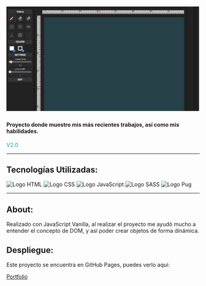 <h1 style="text-align: center;> Portfolio Web :bookmark_tabs: </h1>
<div style="text-align: center"> 
    <img src="https://github.com/AletzMan/aletzman.github.io/blob/main/assets/photos/project_0.jpg"/>
</div>
<br>
<h4>Proyecto donde muestro mis más recientes trabajos, así como mis habilidades.</h4> 
<span style="color:#00ACB4">V2.0</span>

------------
                           
<h2>Tecnologías Utilizadas:</h2>
                           
<div display:flex; flex-direction:column; margin:15px">
        <img style="width:40px" src="https://www.w3.org/html/logo/downloads/HTML5_Badge.svg" title="Logo HTML"/>
        <img style="width:40px" src="https://upload.wikimedia.org/wikipedia/commons/6/62/CSS3_logo.svg" title="Logo CSS"/>
        <img style="width:40px" src="https://upload.wikimedia.org/wikipedia/commons/6/6a/JavaScript-logo.png" title="Logo JavaScript"/>
        <img style="width:40px" src="https://sass-lang.com/assets/img/logos/logo-b6e1ef6e.svg" title="Logo SASS"/>
        <img style="width:40px" src="https://cdn.worldvectorlogo.com/logos/pug.svg" title="Logo Pug"/>
</div>

----
<h2>About:</h2>
Realizado con JavaScript Vanilla, al realizar el proyecto me ayudó mucho a entender el concepto de DOM, y así poder crear objetos de forma dinámica. 

<h2>Despliegue:</h2>
Este proyecto se encuentra en GitHub Pages, puedes verlo aqui: 

[Portfolio](https://aletzman.github.io/ "Portfolio")
